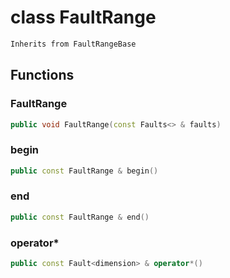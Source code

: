 # class FaultRange

```cpp
Inherits from FaultRangeBase
```

## Functions

### FaultRange

```cpp
public void FaultRange(const Faults<> & faults)
```

### begin

```cpp
public const FaultRange & begin()
```

### end

```cpp
public const FaultRange & end()
```

### operator\*

```cpp
public const Fault<dimension> & operator*()
```
